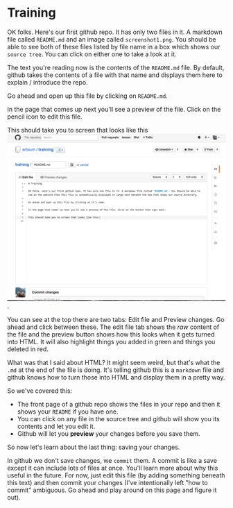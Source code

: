 # Training

OK folks. Here's our first github repo. It has only two files in it. A markdown file called `README.md` and an image called `screenshot1.png`. You should be able to see both of these files listed by file name in a box which shows our `source tree`. You can click on either one to take a look at it. 

The text you're reading now is the contents of the `README.md` file. By default, github takes the contents of a file with that name and displays them here to explain / introduce the repo.

Go ahead and open up this file by clicking on `README.md`.

In the page that comes up next you'll see a preview of the file. Click on the pencil icon to edit this file.

This should take you to screen that looks like this ![A nice screenshot of github](https://raw.githubusercontent.com/erbium/training/master/screenshot1.png).

You can see at the top there are two tabs: Edit file and Preview changes. Go ahead and click between these. The edit file tab shows the *raw* content of the file and the preview button shows how this looks when it gets turned into HTML. It will also highlight things you added in green and things you deleted in red. 

What was that I said about HTML? It might seem weird, but that's what the `.md` at the end of the file is doing. It's telling github this is a `markdown` file and github knows how to turn those into HTML and display them in a pretty way.

So we've covered this:

 - The front page of a github repo shows the files in your repo and then it shows your `README` if you have one.
 - You can click on any file in the source tree and github will show you its contents and let you edit it.
 - Github will let you **preview** your changes before you save them.

So now let's learn about the last thing: saving your changes.

In github we don't save changes, we `commit` them. A commit is like a save except it can include lots of files at once. You'll learn more about why this useful in the future. For now, just edit this file (by adding something beneath this text) and then commit your changes (I've intentionally left "how to commit" ambiguous. Go ahead and play around on this page and figure it out).
